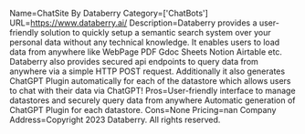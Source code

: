 Name=ChatSite By Databerry
Category=['ChatBots']
URL=https://www.databerry.ai/
Description=Databerry provides a user-friendly solution to quickly setup a semantic search system over your personal data without any technical knowledge. It enables users to load data from anywhere like WebPage PDF Gdoc Sheets Notion Airtable etc. Databerry also provides secured api endpoints to query data from anywhere via a simple HTTP POST request. Additionally it also generates ChatGPT Plugin automatically for each of the datastore which allows users to chat with their data via ChatGPT!
Pros=User-friendly interface to manage datastores and securely query data from anywhere Automatic generation of ChatGPT Plugin for each datastore.
Cons=None
Pricing=nan
Company Address=Copyright 2023 Databerry. All rights reserved.
